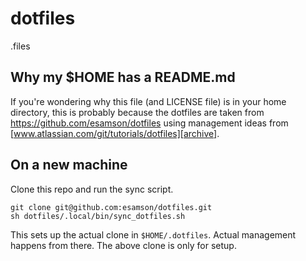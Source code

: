 # dotfiles
.files

## Why my $HOME has a README.md

If you're wondering why this file (and LICENSE file) is in your home directory,
this is probably because the dotfiles are taken
from https://github.com/esamson/dotfiles using management ideas
from [www.atlassian.com/git/tutorials/dotfiles][archive].

## On a new machine

Clone this repo and run the sync script.

```
git clone git@github.com:esamson/dotfiles.git
sh dotfiles/.local/bin/sync_dotfiles.sh
```

This sets up the actual clone in `$HOME/.dotfiles`.
Actual management happens from there. The above clone is only for setup.

[archive]: https://web.archive.org/web/20250531183126/https://www.atlassian.com/git/tutorials/dotfiles
